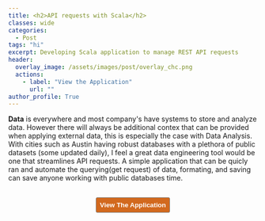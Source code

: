 ```yaml
---
title: <h2>API requests with Scala</h2>
classes: wide
categories:
  - Post
tags: "hi" 
excerpt: Developing Scala application to manage REST API requests 
header:
  overlay_image: /assets/images/post/overlay_chc.png
  actions:
    - label: "View the Application" 
      url: ""
author_profile: True 
---
```


<b>Data</b> is everywhere and most company's have systems to store and analyze data. However there will always be additional contex that can be provided when applying external data, this is especially the case with Data Analysis.
With cities such as Austin having robust databases with a plethora of public datasets (some updated daily), I feel a great data engineering tool would be one that streamlines API requests. 
A simple application that can be quicly ran and automate the querying(get request) of data, formating, and saving can save anyone working with public databases time. 

<!--[recordind]-->

<!--[future upates]-->

<br>
<div style="text-align: center; text-shadow: 2px 2px;"><a href=" "><button style="color:#FFFFFF; background-color:#D2691E; border: 1px solid gray; padding: 7px; border-radius: 3px;" type="button"
onMouseOver="this.style.color='#4787F0'"
   onMouseOut="this.style.color='#FFFFFF'"><b>View The Application</b></button></a></div>





  







